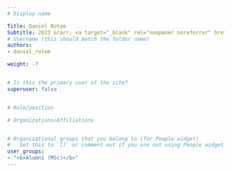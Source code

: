```yaml
---
# Display name

Title: Daniel Rotem
Subtitle: 2023 &rarr; <a target="_blank" rel="noopener noreferrer" href='https://www.mobileye.com/'>Mobileye</a>
# Username (this should match the folder name)
authors:
- daniel_rotem

weight: -7


# Is this the primary user of the site?
superuser: false


# Role/position

# Organizations/Affiliations


# Organizational groups that you belong to (for People widget)
#   Set this to `[]` or comment out if you are not using People widget.
user_groups:
- "<b>Alumni (MSc)</b>"
---
```


